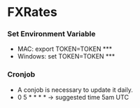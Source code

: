 # FXRates
### Set Environment Variable
 - MAC: export TOKEN=TOKEN *** 
 - Windows: set TOKEN=TOKEN *** 
### Cronjob
 - A conjob is necessary to update it daily. 
 - 0 5 * * * * -> suggested time 5am UTC
